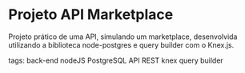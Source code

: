 # Projeto API Marketplace

Projeto prático de uma API, simulando um marketplace, desenvolvida utilizando a biblioteca node-postgres e query builder com o Knex.js.

tags: back-end nodeJS PostgreSQL API REST knex query builder
